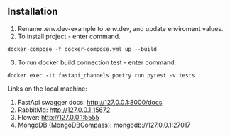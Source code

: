 ## Installation

1. Rename .env.dev-example to .env.dev, and update enviroment values.
2. To install project - enter command.
```shell
docker-compose -f docker-compose.yml up --build
```
3. To run docker build connection test - enter command:
```shell
docker exec -it fastapi_channels poetry run pytest -v tests
```

Links on the local machine:
1. FastApi swagger docs: http://127.0.0.1:8000/docs
2. RabbitMq: http://127.0.0.1:15672
3. Flower: http://127.0.0.1:5555
4. MongoDB (MongoDBCompass): mongodb://127.0.0.1:27017